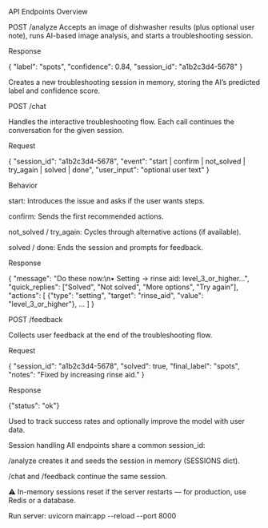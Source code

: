 API Endpoints Overview


POST /analyze
Accepts an image of dishwasher results (plus optional user note), runs AI-based image analysis, and starts a troubleshooting session.

Response

{
  "label": "spots",
  "confidence": 0.84,
  "session_id": "a1b2c3d4-5678"
}


Creates a new troubleshooting session in memory, storing the AI’s predicted label and confidence score.

POST /chat

Handles the interactive troubleshooting flow.
Each call continues the conversation for the given session.

Request

{
  "session_id": "a1b2c3d4-5678",
  "event": "start | confirm | not_solved | try_again | solved | done",
  "user_input": "optional user text"
}


Behavior

start: Introduces the issue and asks if the user wants steps.

confirm: Sends the first recommended actions.

not_solved / try_again: Cycles through alternative actions (if available).

solved / done: Ends the session and prompts for feedback.

Response

{
  "message": "Do these now:\n• Setting → rinse aid: level_3_or_higher...",
  "quick_replies": ["Solved", "Not solved", "More options", "Try again"],
  "actions": [
    {"type": "setting", "target": "rinse_aid", "value": "level_3_or_higher"},
    ...
  ]
}

POST /feedback

Collects user feedback at the end of the troubleshooting flow.

Request

{
  "session_id": "a1b2c3d4-5678",
  "solved": true,
  "final_label": "spots",
  "notes": "Fixed by increasing rinse aid."
}


Response

{"status": "ok"}


Used to track success rates and optionally improve the model with user data.


Session handling
All endpoints share a common session_id:

/analyze creates it and seeds the session in memory (SESSIONS dict).

/chat and /feedback continue the same session.

⚠️ In-memory sessions reset if the server restarts — for production, use Redis or a database.


Run server: uvicorn main:app --reload --port 8000
